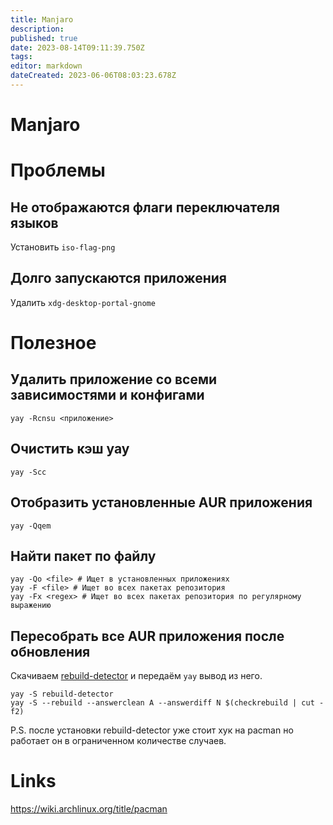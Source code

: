 ```yaml
---
title: Manjaro
description: 
published: true
date: 2023-08-14T09:11:39.750Z
tags: 
editor: markdown
dateCreated: 2023-06-06T08:03:23.678Z
---
```


# Manjaro

# Проблемы

## Не отображаются флаги переключателя языков

Установить `iso-flag-png`

## Долго запускаются приложения

Удалить `xdg-desktop-portal-gnome`

# Полезное

## Удалить приложение со всеми зависимостями и конфигами

```
yay -Rcnsu <приложение>
```

## Очистить кэш yay

```
yay -Scc
```

## Отобразить установленные AUR приложения

```
yay -Qqem
```

## Найти пакет по файлу

```
yay -Qo <file> # Ищет в установленных приложениях
yay -F <file> # Ищет во всех пакетах репозитория
yay -Fx <regex> # Ищет во всех пакетах репозитория по регулярному выражению
```

## Пересобрать все AUR приложения после обновления

Скачиваем [rebuild-detector](https://github.com/maximbaz/rebuild-detector) и передаём `yay` вывод из него.

```
yay -S rebuild-detector
yay -S --rebuild --answerclean A --answerdiff N $(checkrebuild | cut -f2)
```

P.S. после установки rebuild-detector уже стоит хук на pacman но работает он в ограниченном количестве случаев.

# Links

https://wiki.archlinux.org/title/pacman